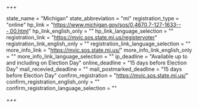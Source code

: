 +++

state_name = "Michigan"
state_abbreviation = "mi"
registration_type = "online"
hp_link = "https://www.michigan.gov/sos/0,4670,7-127-1633---,00.html"
hp_link_english_only = ""
hp_link_language_selection = ""
registration_link = "https://mvic.sos.state.mi.us/registervoter"
registration_link_english_only = ""
registration_link_language_selection = ""
more_info_link = "https://mvic.sos.state.mi.us/"
more_info_link_english_only = ""
more_info_link_language_selection = ""
ip_deadline = "Available up to and including on Election Day"
online_deadline = "15 days before Election Day"
mail_recevied_deadline = ""
mail_postmarked_deadline = "15 days before Election Day"
confirm_registration = "https://mvic.sos.state.mi.us/"
confirm_registration_english_only = ""
confirm_registration_language_selection = ""

+++